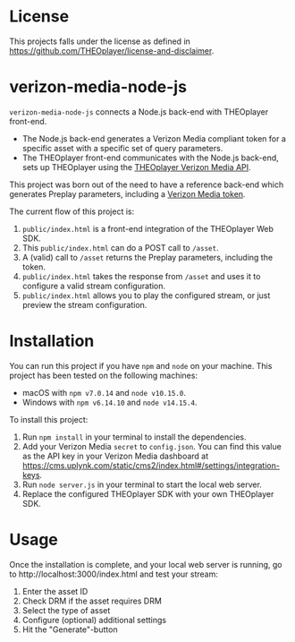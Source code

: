# License
This projects falls under the license as defined in https://github.com/THEOplayer/license-and-disclaimer.

# verizon-media-node-js

`verizon-media-node-js` connects a Node.js back-end with THEOplayer front-end.

* The Node.js back-end generates a Verizon Media compliant token for a specific asset with a specific set of query parameters.
* The THEOplayer front-end communicates with the Node.js back-end, sets up THEOplayer using the [THEOplayer Verizon Media API](https://docs.theoplayer.com/how-to-guides/07-miscellaneous/02-verizon-media/01-preplay.md).

This project was born out of the need to have a reference back-end which generates Preplay parameters,
including a [Verizon Media token](https://docs.vdms.com/video/index.html#Tutorials/Signed-Playback-URL-Tutorial.htm?Highlight=token).

The current flow of this project is:

1. `public/index.html` is a front-end integration of the THEOplayer Web SDK.
2. This `public/index.html` can do a POST call to `/asset`.
3. A (valid) call to `/asset` returns the Preplay parameters, including the token.
4. `public/index.html` takes the response from `/asset` and uses it to configure a valid stream configuration.
5. `public/index.html` allows you to play the configured stream, or just preview the stream configuration. 

# Installation

You can run this project if you have `npm` and `node` on your machine.
This project has been tested on the following machines:
* macOS with `npm v7.0.14` and `node v10.15.0`.
* Windows with `npm v6.14.10` and `node v14.15.4`.

To install this project:

1. Run `npm install` in your terminal to install the dependencies.
2. Add your Verizon Media `secret` to `config.json`. You can find this value as the API key in your Verizon Media dashboard at https://cms.uplynk.com/static/cms2/index.html#/settings/integration-keys.
3. Run `node server.js` in your terminal to start the local web server.
4. Replace the configured THEOplayer SDK with your own THEOplayer SDK.

# Usage

Once the installation is complete, and your local web server is running,
go to http://localhost:3000/index.html and test your stream:

1. Enter the asset ID
2. Check DRM if the asset requires DRM
3. Select the type of asset
4. Configure (optional) additional settings
5. Hit the "Generate"-button